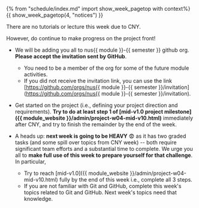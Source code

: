{% from "schedule/index.md" import show_week_pagetop with context%}
{{ show_week_pagetop(4, "notices") }}

<tip-box type="important">

There are no tutorials or lecture this week due to CNY. <br>

However, do continue to make progress on the project front!

</tip-box>

* We will be adding you all to nus{{ module }}-{{ semester }} github org. **Please accept the invitation sent by GitHub**.
  * You need to be a member of the org for some of the future module activities. 
  * If you did not receive the invitation link, you can use the link [https://github.com/orgs/nus{{ module }}-{{ semester }}/invitation](https://github.com/orgs/nus{{ module }}-{{ semester }}/invitation). <br>

* Get started on the project (i.e., defining your project direction and requirements). **Try to do at least step 1 of [mid-v1.0 project milestone]({{ module_website }}/admin/project-w04-mid-v10.html)** immediately after CNY, and try to finish the remainder by the end of the week.

* A heads up: **next week is going to be HEAVY** 😨 as it has two graded tasks (and some spill over topics from CNY week) -- both require significant team efforts and a substantial time to complete. We urge you all to **make full use of this week to prepare yourself for that challenge**. In particular,
  * Try to reach [mid-v1.0]({{ module_website }}/admin/project-w04-mid-v10.html) fully by the end of this week i.e., complete all 3 steps.
  * If you are not familiar with Git and GitHub, complete this week's topics related to Git and GitHub. Next week's topics need that knowledge.<br>


